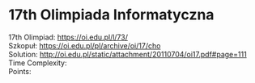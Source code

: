 # 17th Olimpiada Informatyczna
17th Olimpiad: https://oi.edu.pl/l/73/ <br />
Szkopuł: https://oi.edu.pl/pl/archive/oi/17/cho <br />
Solution: http://oi.edu.pl/static/attachment/20110704/oi17.pdf#page=111 <br />
Time Complexity: <br />
Points:  <br />